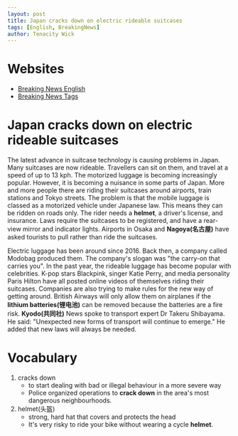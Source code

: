 ```yaml
---
layout: post
title: Japan cracks down on electric rideable suitcases
tags: [English, BreakingNews]
author: Tenacity Wick
---
```


# Websites

- [Breaking News English](https://breakingnewsenglish.com/)
- [Breaking News Tags](https://zhouqiang19980220.github.io/tags/#books)

# Japan cracks down on electric rideable suitcases

The latest advance in suitcase technology is causing problems in Japan. Many suitcases are now rideable. Travellers can sit on them, and travel at a speed of up to 13 kph. The motorized luggage is becoming increasingly popular. However, it is becoming a nuisance in some parts of Japan. More and more people there are riding their suitcases around airports, train stations and Tokyo streets. The problem is that the mobile luggage is classed as a motorized vehicle under Japanese law. This means they can be ridden on roads only. The rider needs a **helmet**, a driver's license, and insurance. Laws require the suitcases to be registered, and have a rear-view mirror and indicator lights. Airports in Osaka and **Nagoya(名古屋)** have asked tourists to pull rather than ride the suitcases.

Electric luggage has been around since 2016. Back then, a company called Modobag produced them. The company's slogan was "the carry-on that carries you". In the past year, the rideable luggage has become popular with celebrities. K-pop stars Blackpink, singer Katie Perry, and media personality Paris Hilton have all posted online videos of themselves riding their suitcases. Companies are also trying to make rules for the new way of getting around. British Airways will only allow them on airplanes if the **lithium batteries(锂电池)** can be removed because the batteries are a fire risk. **Kyodo(共同社)** News spoke to transport expert Dr Takeru Shibayama. He said: "Unexpected new forms of transport will continue to emerge." He added that new laws will always be needed.

# Vocabulary

1. cracks down
   - to start dealing with bad or illegal behaviour in a more severe way
   - Police organized operations to **crack down** in the area's most dangerous neighbourhoods.
2. helmet(头盔)
   -  strong, hard hat that covers and protects the head
   - It's very risky to ride your bike without wearing a cycle **helmet**.
